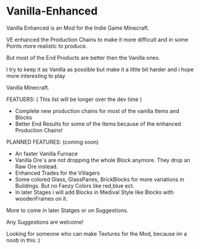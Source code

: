 Vanilla-Enhanced
================



Vanilla Enhanced is an Mod for the Indie Game Minecraft.

VE enhanced the Production Chains to make it more difficult and in some Points more realistic to produce. 

But most of the End Products are better then the Vanilla ones. 

I try to keep it as Vanilla as possible but make it a little bit harder and i hope more interesting to play

Vanilla Minecraft.


FEATUERS: ( This list will be longer over the dev time )

+ Complete new production chains for most of the vanilla Items and Blocks
+ Better End Results for some of the Items because of the enhanced Production Chains!


PLANNED FEATURES: (coming soon)

+ An faster Vanilla Furnace
+ Vanilla Ore´s are not dropping the whole Block anymore. They drop an Raw Ore instead.
+ Enhanced Trades for the Villagers
+ Some colored Glass, GlassPanes, BrickBlocks for more variations in Buildings. But no Fanzy Colors like red,blue ect.
+ In later Stages i will add Blocks in Medival Style like Blocks with woodenFrames on it.

More to come in later Statges or on Suggestions.




Any Suggestions are welcome!


Looking for someone who can make Textures for the Mod, because im a noob in this :)
